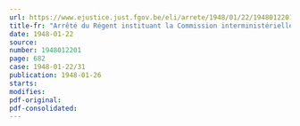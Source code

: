 ```yaml
---
url: https://www.ejustice.just.fgov.be/eli/arrete/1948/01/22/1948012201/justel
title-fr: "Arrêté du Régent instituant la Commission interministérielle, prévue par l'article 8, § 4, de la loi du 1er octobre 1947 relative à la réparation des dommages de guerre aux biens privés"
date: 1948-01-22
source:
number: 1948012201
page: 682
case: 1948-01-22/31
publication: 1948-01-26
starts:
modifies:
pdf-original:
pdf-consolidated:
---
```


